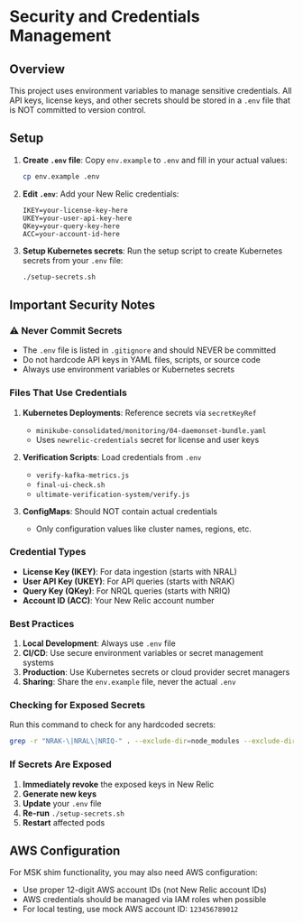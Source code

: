 # Security and Credentials Management

## Overview

This project uses environment variables to manage sensitive credentials. All API keys, license keys, and other secrets should be stored in a `.env` file that is NOT committed to version control.

## Setup

1. **Create `.env` file**: Copy `env.example` to `.env` and fill in your actual values:
   ```bash
   cp env.example .env
   ```

2. **Edit `.env`**: Add your New Relic credentials:
   ```
   IKEY=your-license-key-here
   UKEY=your-user-api-key-here
   QKey=your-query-key-here
   ACC=your-account-id-here
   ```

3. **Setup Kubernetes secrets**: Run the setup script to create Kubernetes secrets from your `.env` file:
   ```bash
   ./setup-secrets.sh
   ```

## Important Security Notes

### ⚠️ Never Commit Secrets

- The `.env` file is listed in `.gitignore` and should NEVER be committed
- Do not hardcode API keys in YAML files, scripts, or source code
- Always use environment variables or Kubernetes secrets

### Files That Use Credentials

1. **Kubernetes Deployments**: Reference secrets via `secretKeyRef`
   - `minikube-consolidated/monitoring/04-daemonset-bundle.yaml`
   - Uses `newrelic-credentials` secret for license and user keys

2. **Verification Scripts**: Load credentials from `.env`
   - `verify-kafka-metrics.js`
   - `final-ui-check.sh`
   - `ultimate-verification-system/verify.js`

3. **ConfigMaps**: Should NOT contain actual credentials
   - Only configuration values like cluster names, regions, etc.

### Credential Types

- **License Key (IKEY)**: For data ingestion (starts with NRAL)
- **User API Key (UKEY)**: For API queries (starts with NRAK)
- **Query Key (QKey)**: For NRQL queries (starts with NRIQ)
- **Account ID (ACC)**: Your New Relic account number

### Best Practices

1. **Local Development**: Always use `.env` file
2. **CI/CD**: Use secure environment variables or secret management systems
3. **Production**: Use Kubernetes secrets or cloud provider secret managers
4. **Sharing**: Share the `env.example` file, never the actual `.env`

### Checking for Exposed Secrets

Run this command to check for any hardcoded secrets:
```bash
grep -r "NRAK-\|NRAL\|NRIQ-" . --exclude-dir=node_modules --exclude-dir=.git --exclude=.env
```

### If Secrets Are Exposed

1. **Immediately revoke** the exposed keys in New Relic
2. **Generate new keys**
3. **Update** your `.env` file
4. **Re-run** `./setup-secrets.sh`
5. **Restart** affected pods

## AWS Configuration

For MSK shim functionality, you may also need AWS configuration:
- Use proper 12-digit AWS account IDs (not New Relic account IDs)
- AWS credentials should be managed via IAM roles when possible
- For local testing, use mock AWS account ID: `123456789012`